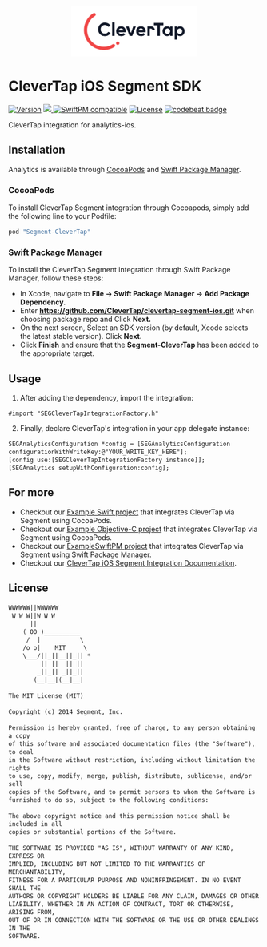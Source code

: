 <p align="center">
  <img src="https://github.com/CleverTap/clevertap-ios-sdk/blob/master/docs/images/clevertap-logo.png" width = "50%"/>
</p>

# CleverTap iOS Segment SDK

[![Version](https://img.shields.io/cocoapods/v/Segment-CleverTap.svg?style=flat)](http://cocoapods.org/pods/Segment-CleverTap)
<a href="https://github.com/CleverTap/clevertap-segment-ios/releases">
    <img src="https://img.shields.io/github/release/CleverTap/clevertap-segment-ios.svg" />
</a>
[![SwiftPM compatible](https://img.shields.io/badge/SwiftPM-compatible-brightgreen.svg)](https://swift.org/package-manager/)
[![License](https://img.shields.io/cocoapods/l/Segment-CleverTap.svg?style=flat)](http://cocoapods.org/pods/Segment-CleverTap)
[![codebeat badge](https://codebeat.co/badges/033620de-eab7-48f5-8f30-226c354e20b0)](https://codebeat.co/projects/github-com-clevertap-clevertap-segment-ios-master)

CleverTap integration for analytics-ios.

## Installation

Analytics is available through [CocoaPods](http://cocoapods.org) and [Swift Package Manager](https://www.swift.org/package-manager/).

### CocoaPods
 
To install CleverTap Segment integration through Cocoapods, simply add the following line to your Podfile:

```ruby
pod "Segment-CleverTap"
```

### Swift Package Manager

To install the CleverTap Segment integration through Swift Package Manager, follow these steps:

- In Xcode, navigate to **File -> Swift Package Manager -> Add Package Dependency.**
- Enter **https://github.com/CleverTap/clevertap-segment-ios.git** when choosing package repo and Click **Next.**
- On the next screen, Select an SDK version (by default, Xcode selects the latest stable version). Click **Next.**
- Click **Finish** and ensure that the **Segment-CleverTap** has been added to the appropriate target.

## Usage

1. After adding the dependency, import the integration:

 ```objc
 #import "SEGCleverTapIntegrationFactory.h"
 ```
 
2. Finally, declare CleverTap's integration in your app delegate instance:

  ```objc
  SEGAnalyticsConfiguration *config = [SEGAnalyticsConfiguration configurationWithWriteKey:@"YOUR_WRITE_KEY_HERE"];
  [config use:[SEGCleverTapIntegrationFactory instance]];
  [SEGAnalytics setupWithConfiguration:config];
  ```
## For more

- Checkout our [Example Swift project](https://github.com/CleverTap/clevertap-segment-ios/tree/master/ExampleSwift) that integrates CleverTap via Segment using CocoaPods.
- Checkout our [Example Objective-C project](https://github.com/CleverTap/clevertap-segment-ios/tree/master/Example) that integrates CleverTap via Segment using CocoaPods.
- Checkout our [ExampleSwiftPM project](https://github.com/CleverTap/clevertap-segment-ios/tree/master/ExampleSwiftPM) that integrates CleverTap via Segment using Swift Package Manager.
- Checkout our [CleverTap iOS Segment Integration Documentation](https://github.com/CleverTap/clevertap-segment-integration-docs#ios "CleverTap Segment Technical Documentation").

## License

```
WWWWWW||WWWWWW
 W W W||W W W
      ||
    ( OO )__________
     /  |           \
    /o o|    MIT     \
    \___/||_||__||_|| *
         || ||  || ||
        _||_|| _||_||
       (__|__|(__|__|

The MIT License (MIT)

Copyright (c) 2014 Segment, Inc.

Permission is hereby granted, free of charge, to any person obtaining a copy
of this software and associated documentation files (the "Software"), to deal
in the Software without restriction, including without limitation the rights
to use, copy, modify, merge, publish, distribute, sublicense, and/or sell
copies of the Software, and to permit persons to whom the Software is
furnished to do so, subject to the following conditions:

The above copyright notice and this permission notice shall be included in all
copies or substantial portions of the Software.

THE SOFTWARE IS PROVIDED "AS IS", WITHOUT WARRANTY OF ANY KIND, EXPRESS OR
IMPLIED, INCLUDING BUT NOT LIMITED TO THE WARRANTIES OF MERCHANTABILITY,
FITNESS FOR A PARTICULAR PURPOSE AND NONINFRINGEMENT. IN NO EVENT SHALL THE
AUTHORS OR COPYRIGHT HOLDERS BE LIABLE FOR ANY CLAIM, DAMAGES OR OTHER
LIABILITY, WHETHER IN AN ACTION OF CONTRACT, TORT OR OTHERWISE, ARISING FROM,
OUT OF OR IN CONNECTION WITH THE SOFTWARE OR THE USE OR OTHER DEALINGS IN THE
SOFTWARE.
```
